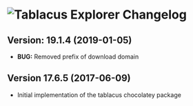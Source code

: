 # ![Tablacus Explorer Changelog](https://img.shields.io/badge/Tablacus%20Explorer-Package%20Changelog-blue.svg?style=for-the-badge)

## Version: 19.1.4 (2019-01-05)

- **BUG:** Removed prefix of download domain

## Version 17.6.5 (2017-06-09)

- Initial implementation of the tablacus chocolatey package
